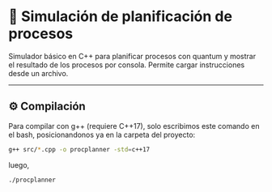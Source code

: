 # 🚦 Simulación de planificación de procesos

Simulador básico en C++ para planificar procesos con quantum y mostrar el resultado de los procesos por consola. Permite cargar instrucciones desde un archivo.

---

## ⚙️ Compilación

Para compilar con g++ (requiere C++17), solo escribimos este comando en el bash, posicionandonos ya en la carpeta del proyecto:

```bash
g++ src/*.cpp -o procplanner -std=c++17
```
luego,

```bash
./procplanner



